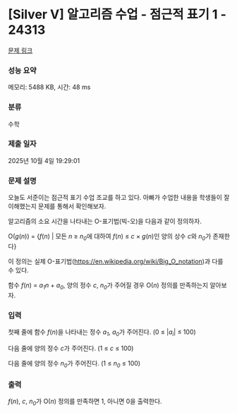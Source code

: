 # [Silver V] 알고리즘 수업 - 점근적 표기 1 - 24313 

[문제 링크](https://www.acmicpc.net/problem/24313) 

### 성능 요약

메모리: 5488 KB, 시간: 48 ms

### 분류

수학

### 제출 일자

2025년 10월 4일 19:29:01

### 문제 설명

<p>오늘도 서준이는 점근적 표기 수업 조교를 하고 있다. 아빠가 수업한 내용을 학생들이 잘 이해했는지 문제를 통해서 확인해보자.</p>

<p>알고리즘의 소요 시간을 나타내는 O-표기법(빅-오)을 다음과 같이 정의하자.</p>

<p>O(<em>g</em>(<em>n</em>)) = {<em>f</em>(<em>n</em>) | 모든 <em>n</em> ≥ <em>n<sub>0</sub></em>에 대하여 <em>f</em>(<em>n</em>) ≤ <em>c</em> × <em>g</em>(<em>n</em>)인 양의 상수 <em>c</em>와 <em>n<sub>0</sub></em>가 존재한다}</p>

<p>이 정의는 실제 O-표기법(<a href="https://en.wikipedia.org/wiki/Big_O_notation">https://en.wikipedia.org/wiki/Big_O_notation</a>)과 다를 수 있다.</p>

<p>함수 <em>f</em>(<em>n</em>) = <em>a<sub>1</sub>n </em>+ <em>a<sub>0</sub></em>, 양의 정수 <em>c</em>, <em>n<sub>0</sub></em>가 주어질 경우 O(<em>n</em>) 정의를 만족하는지 알아보자.</p>

### 입력 

 <p>첫째 줄에 함수 <em>f</em>(<em>n</em>)을 나타내는 정수 <em>a<sub>1</sub></em>, <em>a</em><sub><em>0</em></sub>가 주어진다. (0 ≤ |<em>a<sub>i</sub></em>| ≤ 100)</p>

<p>다음 줄에 양의 정수 <em>c</em>가 주어진다. (1 ≤ <em>c</em> ≤ 100)</p>

<p>다음 줄에 양의 정수 <em>n<sub>0</sub></em>가 주어진다. (1 ≤ <em>n<sub>0</sub></em> ≤ 100)</p>

### 출력 

 <p><em>f</em>(<em>n</em>), <em>c</em>, <em>n<sub>0</sub></em>가 O(<em>n</em>) 정의를 만족하면 1, 아니면 0을 출력한다.</p>

